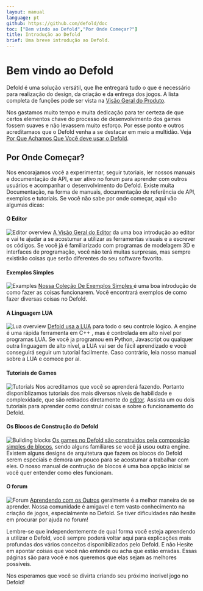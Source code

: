 ```yaml
---
layout: manual
language: pt
github: https://github.com/defold/doc
toc: ["Bem vindo ao Defold","Por Onde Começar?"]
title: Introdução ao Defold
brief: Uma breve introdução ao Defold.
---
```


# Bem vindo ao Defold

Defold é uma solução versátil, que lhe entregará tudo o que é necessário para realização do design, da criação e da entrega dos jogos. A lista completa de funções pode ser vista na [Visão Geral do Produto](/product).

Nos gastamos muito tempo e muita dedicação para ter certeza de que certos elementos chave do processo de desenvolvimento dos games fossem suaves e não levassem muito esforço. Por esse ponto e outros acreditamaos que o Defold venha a se destacar em meio a multidão. Veja [Por Que Achamos Que Você deve usar o Defold](/why).

## Por Onde Começar?

Nos encorajamos você a experimentar, seguir tutoriais, ler nossos manuais e documentação de API, e ser ativo no forum para aprender com outros usuários e acompanhar o desenvolvimento do Defold. Existe muita Documentação, na forma de manuais, documentação de referência de API, exemplos e tutoriais. Se você não sabe por onde começar, aqui vão algumas dicas:

#### O Editor
![Editor overview](/manuals/images/introduction/editor.png) [A Visão Geral do Editor](/manuals/editor/) da uma boa introdução ao editor e vai te ajudar a se acostumar a utilizar as ferramentas visuais e a escrever os códigos. Se você já é familiarizado com programas de modelagem 3D e interfaces de programação, você não terá muitas surpresas, mas sempre existirão coisas que serão diferentes do seu software favorito.

#### Exemplos Simples
![Examples](/manuals/images/introduction/examples.jpg) [Nossa Coleção De Exemplos Simples ](/examples/) é uma boa introdução de como fazer as coisas funcionarem. Você encontrará exemplos de como fazer diversas coisas no Defold.

#### A Linguagem LUA
![Lua overview](/manuals/images/introduction/lua.png) [Defold usa a LUA](/manuals/lua/) para todo o seu controle lógico. A engine é uma rápida ferramenta em C++ , mas é controlada em alto nível por programas LUA. Se você ja programou em Python, Javascript ou qualquer outra linguagem de alto nível, a LUA vai ser de fácil aprendizado e você conseguirá seguir um tutorial facilmente. Caso contrário, leia nosso manual sobre a LUA e comece por ai.

#### Tutoriais de Games
![Tutorials](/manuals/images/introduction/tutorials.jpg) Nos acreditamos que você so aprenderá fazendo. Portanto disponiblizamos tutoriais dos mais diversos níveis de habilidade e complexidade, que são retirados diretamente do [editor](/manuals/editor/). Assista um ou dois tutoriais para aprender como construir coisas e sobre o funcionamento do Defold.

#### Os Blocos de Construção do Defold
![Building blocks](/manuals/images/introduction/building_blocks.png) [Os games no Defold são construidos pela composição simples de blocos](/pt/manuals/building-blocks/), sendo alguns familiares se você já usou outra engine. Existem alguns designs de arquitetura que fazem os blocos do Defold serem especiais e demora um pouco para se acostumar a trabalhar com eles. O nosso manual de contrução de blocos é uma boa opção inicial se você quer entender como eles funcionam.

#### O forum
![Forum](/manuals/images/introduction/forum.jpg) [Aprendendo com os Outros](//forum.defold.com/) geralmente é a melhor maneira de se aprender. Nossa comunidade é amigavel e tem vasto conhecimento na criação de jogos, especialmente no Defold. Se tiver dificuldades não hesite em procurar por ajuda no forum!

Lembre-se que independentemente de qual forma você esteja aprendendo a utilizar o Defold, você sempre poderá voltar aqui para explicações mais profundas dos vários conceitos disponibilizados pelo Defold. E não Hesite em apontar coisas que você não entende ou acha que estão erradas. Essas páginas são para você e nos queremos que elas sejam as melhores possíveis.

Nos esperamos que você se divirta criando seu próximo incrivel jogo no Defold!
